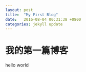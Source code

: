 ```yaml
---
layout: post
title:  "My First Blog"
date:   2016-08-04 00:31:38 +0800
categories: jekyll update
---
```


# 我的第一篇博客

hello world